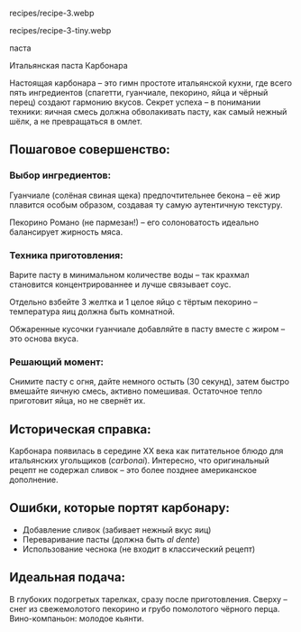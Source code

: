 recipes/recipe-3.webp


recipes/recipe-3-tiny.webp


паста


Итальянская паста Карбонара


Настоящая карбонара – это гимн простоте итальянской кухни, где всего пять ингредиентов (спагетти, гуанчиале, пекорино, яйца и чёрный перец) создают гармонию вкусов. Секрет успеха – в понимании техники: яичная смесь должна обволакивать пасту, как самый нежный шёлк, а не превращаться в омлет.


## Пошаговое совершенство:

### Выбор ингредиентов:
Гуанчиале (солёная свиная щека) предпочтительнее бекона – её жир плавится особым образом, создавая ту самую аутентичную текстуру.

Пекорино Романо (не пармезан!) – его солоноватость идеально балансирует жирность мяса.


### Техника приготовления:
Варите пасту в минимальном количестве воды – так крахмал становится концентрированнее и лучше связывает соус.

Отдельно взбейте 3 желтка и 1 целое яйцо с тёртым пекорино – температура яиц должна быть комнатной.

Обжаренные кусочки гуанчиале добавляйте в пасту вместе с жиром – это основа вкуса.


### Решающий момент:
Снимите пасту с огня, дайте немного остыть (30 секунд), затем быстро вмешайте яичную смесь, активно помешивая. Остаточное тепло приготовит яйца, но не свернёт их.


## Историческая справка:
Карбонара появилась в середине XX века как питательное блюдо для итальянских угольщиков (*carbonai*). Интересно, что оригинальный рецепт не содержал сливок – это более позднее американское дополнение.


## Ошибки, которые портят карбонару:
- Добавление сливок (забивает нежный вкус яиц)  
- Переваривание пасты (должна быть *al dente*)  
- Использование чеснока (не входит в классический рецепт)


## Идеальная подача:
В глубоких подогретых тарелках, сразу после приготовления. Сверху – снег из свежемолотого пекорино и грубо помолотого чёрного перца.  
Вино-компаньон: молодое кьянти.
